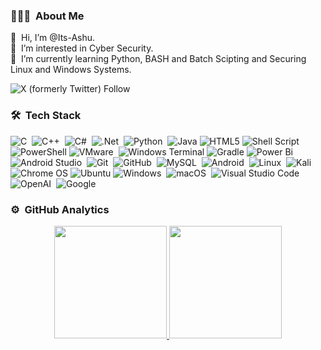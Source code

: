 ### 👨🏻‍💻 &nbsp;About Me

👋 &nbsp;Hi, I’m @Its-Ashu.\
👀 &nbsp;I’m interested in Cyber Security.\
🧠 &nbsp;I’m currently learning Python, BASH and Batch Scipting and Securing Linux and Windows Systems.

![X (formerly Twitter) Follow](https://img.shields.io/twitter/follow/:its_ashu_xo)






### 🛠 &nbsp;Tech Stack
![C](https://img.shields.io/badge/C-05122A?style=flat&logo=c&logoColor=A8B9CC)&nbsp;
![C++](https://img.shields.io/badge/-C++-05122A?style=flat&logo=C%2B%2B&logoColor=00599C)&nbsp;
![C#](https://img.shields.io/badge/C%23-05122A?style=flat&logo=csharp&logoColor=512BD4)&nbsp;
![.Net](https://img.shields.io/badge/.NET-05122A?style=flat&logo=.net&logoColor=512BD4)&nbsp;
![Python](https://img.shields.io/badge/python-05122A?style=flat&logo=python&logoColor=ffdd54)&nbsp;
![Java](https://img.shields.io/badge/java-05122A?style=flat&logo=openjdk&logoColor=white)
![HTML5](https://img.shields.io/badge/html5-05122A?style=flat&logo=html5&logoColor=E34F26)
![Shell Script](https://img.shields.io/badge/shell_script-05122A?style=flat&logo=gnu-bash&logoColor=white)
![PowerShell](https://img.shields.io/badge/PowerShell-05122A?style=flat&logo=powershell&logoColor=5391FE)
![VMware](https://img.shields.io/badge/-VMWare-192133?style=flat-square&logo=VMware)&nbsp;
![Windows Terminal](https://img.shields.io/badge/Windows%20Terminal-05122A?style=flat&logo=windows-terminal&logoColor=4D4D4D)
![Gradle](https://img.shields.io/badge/Gradle-05122A.svg?style=flat&logo=Gradle&logoColor=02303A)
![Power Bi](https://img.shields.io/badge/power_bi-05122A?style=flat&logo=powerbi&logoColor=F2C811)
![Android Studio](https://img.shields.io/badge/-Android%20Studio-192133?style=flat-square&logo=AndroidStudio)&nbsp;
![Git](https://img.shields.io/badge/-Git-05122A?style=flat&logo=git)&nbsp;
![GitHub](https://img.shields.io/badge/-GitHub-05122A?style=flat&logo=github)&nbsp;
![MySQL](https://img.shields.io/badge/-MySQL-192133?style=flat-square&logo=mysql)&nbsp;
![Android](https://img.shields.io/badge/-Android-192133?style=flat-square&logo=Android)&nbsp;
![Linux](https://img.shields.io/badge/-Linux-192133?style=flat-square&logo=Linux)&nbsp;
![Kali](https://img.shields.io/badge/Kali-05122A?style=flat?&logo=kalilinux&logoColor=557C94)&nbsp;
![Chrome OS](https://img.shields.io/badge/chrome%20os-05122A?style=flat&logo=google%20chrome&logoColor=4285F4)
![Ubuntu](https://img.shields.io/badge/Ubuntu-05122A?style=flat&logo=ubuntu&logoColor=E95420)
![Windows](https://img.shields.io/badge/-Windows-192133?style=flat-square&logo=Windows)&nbsp;
![macOS](https://img.shields.io/badge/mac%20OS-192133?05122A?style=flat&logo=macos&logoColor=F0F0F0)&nbsp;
![Visual Studio Code](https://img.shields.io/badge/-Visual%20Studio%20Code-05122A?style=flat&logo=visual-studio-code&logoColor=007ACC)&nbsp;
![OpenAI](https://img.shields.io/badge/-OpenAI-192133?style=flat-square&logo=OpenAI)&nbsp;
![Google](https://img.shields.io/badge/-Google-192133?style=flat-square&logo=Google)&nbsp;




### ⚙️ &nbsp;GitHub Analytics

<p align="center">
<a href="https://github.com/Its-Ashu">
  <img height="180em" src="https://github-readme-stats-eight-theta.vercel.app/api?username=Its-Ashu&show_icons=true&theme=algolia&include_all_commits=true&count_private=true"/>
  <img height="180em" src="https://github-readme-stats-eight-theta.vercel.app/api/top-langs/?username=Its-Ashu&layout=compact&langs_count=8&theme=algolia"/>
</a>
</p>
